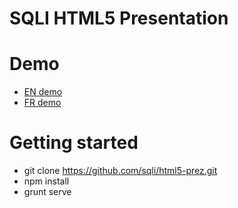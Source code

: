 # SQLI HTML5 Presentation

# Demo
- [EN demo](http://sqli.github.io/html5-prez/EN/#/)
- [FR demo](http://sqli.github.io/html5-prez/FR/#/)

# Getting started
- git clone https://github.com/sqli/html5-prez.git
- npm install
- grunt serve
